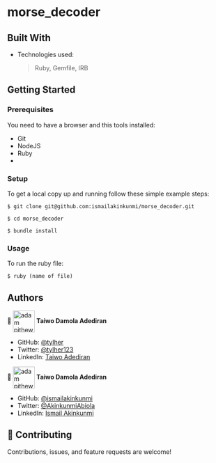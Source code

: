 # morse_decoder
## Built With

- Technologies used:
  > Ruby,
  > Gemfile,
  > IRB


## Getting Started

### Prerequisites

You need to have a browser and this tools installed:

- Git
- NodeJS
- Ruby
- 

### Setup

To get a local copy up and running follow these simple example steps:

```
$ git clone git@github.com:ismailakinkunmi/morse_decoder.git
```

```
$ cd morse_decoder
```

```
$ bundle install
```

### Usage

To run the ruby file:

```
$ ruby (name of file)
```


## Authors

👤 <a href="https://github.com/tylher" target="blank"><img align="center"
      src="https://user-images.githubusercontent.com/57408419/163676887-390d6032-6720-42bb-ad16-f8e199d6f2fa.jpg"
      alt="adam pithewan" height="50" width="50"/></a> **Taiwo Damola Adediran**

- GitHub: [@tylher](https://github.com/tylher)
- Twitter: [@tylher123](https://twitter.com/tylher123)
- LinkedIn: [Taiwo Adediran](https://www.linkedin.com/in/taiwo-adediran-327654127/)


👤 <a href="https://github.com/ismailakinkunmi" target="blank"><img align="center"
      src="https://avatars.githubusercontent.com/u/37457094?v=4"
      alt="adam pithewan" height="50" width="50"/></a> **Taiwo Damola Adediran**

- GitHub: [@ismailakinkunmi](https://github.com/ismailakinkunmi)
- Twitter: [@AkinkunmiAbiola](https://twitter.com/AkinkunmiAbiola)
- LinkedIn: [Ismail Akinkunmi](https://www.linkedin.com/in/ismail-akinkunmi-adekunle-b810aa155/)

## 🤝 Contributing

Contributions, issues, and feature requests are welcome!